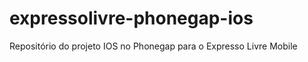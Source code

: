 expressolivre-phonegap-ios
==========================

Repositório do projeto IOS no Phonegap para o Expresso Livre Mobile